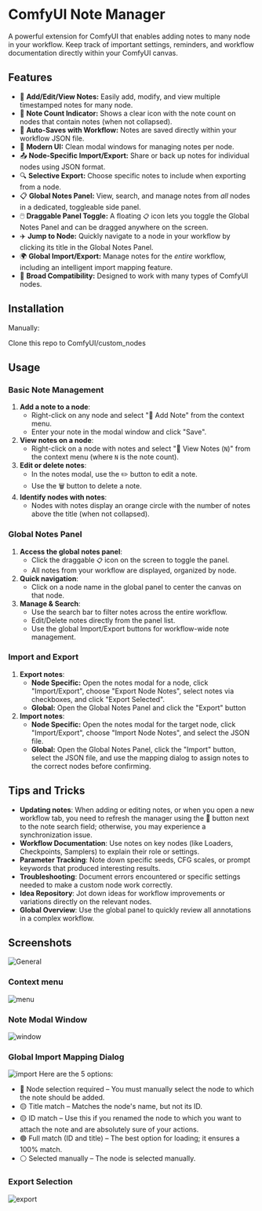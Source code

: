 # ComfyUI Note Manager
A powerful extension for ComfyUI that enables adding notes to many node in your workflow. Keep track of important settings, reminders, and workflow documentation directly within your ComfyUI canvas.

## Features
-   📝 **Add/Edit/View Notes:** Easily add, modify, and view multiple timestamped notes for many node.
-   🔢 **Note Count Indicator:** Shows a clear icon with the note count on nodes that contain notes (when not collapsed).
-   💾 **Auto-Saves with Workflow:** Notes are saved directly within your workflow JSON file.
-   🎨 **Modern UI:** Clean modal windows for managing notes per node.
-   📤 **Node-Specific Import/Export:** Share or back up notes for individual nodes using JSON format. 
-   🔍 **Selective Export:** Choose specific notes to include when exporting from a node.
-   📋 **Global Notes Panel:** View, search, and manage notes from *all* nodes in a dedicated, toggleable side panel.
-   🖱️ **Draggable Panel Toggle:** A floating `📋` icon lets you toggle the Global Notes Panel and can be dragged anywhere on the screen.
-   ✈️ **Jump to Node:** Quickly navigate to a node in your workflow by clicking its title in the Global Notes Panel. 
-   🌍 **Global Import/Export:** Manage notes for the *entire* workflow, including an intelligent import mapping feature. 
-   🧩 **Broad Compatibility:** Designed to work with many types of ComfyUI nodes.
## Installation

Manually:

Clone this repo to ComfyUI/custom_nodes

## Usage

### Basic Note Management

1.  **Add a note to a node**:
    * Right-click on any node and select "📝 Add Note" from the context menu.
    * Enter your note in the modal window and click "Save". 
2.  **View notes on a node**:
    * Right-click on a node with notes and select "📑 View Notes (`N`)" from the context menu (where `N` is the note count). 
3.  **Edit or delete notes**:
    * In the notes modal, use the ✏️ button to edit a note. 
    * Use the 🗑️ button to delete a note. 
4.  **Identify nodes with notes**:
    * Nodes with notes display an orange circle with the number of notes above the title (when not collapsed).

### Global Notes Panel

1.  **Access the global notes panel**:
    * Click the draggable `📋` icon on the screen to toggle the panel.
    * All notes from your workflow are displayed, organized by node.
2.  **Quick navigation**:
    * Click on a node name in the global panel to center the canvas on that node.
3.  **Manage & Search**:
    * Use the search bar to filter notes across the entire workflow.
    * Edit/Delete notes directly from the panel list.
    * Use the global Import/Export buttons for workflow-wide note management.

### Import and Export

1.  **Export notes**:
    * **Node Specific:** Open the notes modal for a node, click "Import/Export", choose "Export Node Notes", select notes via checkboxes, and click "Export Selected". 
    * **Global:** Open the Global Notes Panel and click the "Export" button
2.  **Import notes**:
    * **Node Specific:** Open the notes modal for the target node, click "Import/Export", choose "Import Node Notes", and select the JSON file. 
    * **Global:** Open the Global Notes Panel, click the "Import" button, select the JSON file, and use the mapping dialog to assign notes to the correct nodes before confirming.

## Tips and Tricks
-   **Updating notes**: When adding or editing notes, or when you open a new workflow tab, you need to refresh the manager using the 🔄 button next to the note search field; otherwise, you may experience a synchronization issue.
-   **Workflow Documentation**: Use notes on key nodes (like Loaders, Checkpoints, Samplers) to explain their role or settings. 
-   **Parameter Tracking**: Note down specific seeds, CFG scales, or prompt keywords that produced interesting results.
-   **Troubleshooting**: Document errors encountered or specific settings needed to make a custom node work correctly.
-   **Idea Repository**: Jot down ideas for workflow improvements or variations directly on the relevant nodes.
-   **Global Overview**: Use the global panel to quickly review all annotations in a complex workflow. 

## Screenshots
![General](https://github.com/user-attachments/assets/a93a2882-b01e-44df-b2d1-88678cf58191)

### Context menu
![menu](https://github.com/user-attachments/assets/51fa5b1e-ae8d-4fb8-86b3-f9b9637dd9cb)

### Note Modal Window
![window](https://github.com/user-attachments/assets/5b3f7113-036b-4f11-8498-8533ee6bddc8)

### Global Import Mapping Dialog
![import](https://github.com/user-attachments/assets/78422fdf-39b8-40c3-bcb7-63644804069a)
Here are the 5 options:
-   🔴 Node selection required – You must manually select the node to which the note should be added.
-   🟡 Title match – Matches the node's name, but not its ID.
-   🟡 ID match – Use this if you renamed the node to which you want to attach the note and are absolutely sure of your actions.
-   🟢 Full match (ID and title) – The best option for loading; it ensures a 100% match.
-   ⚪ Selected manually – The node is selected manually.

### Export Selection
![export](https://github.com/user-attachments/assets/c133553f-ff44-4879-af3f-84c0642b8f0d)








